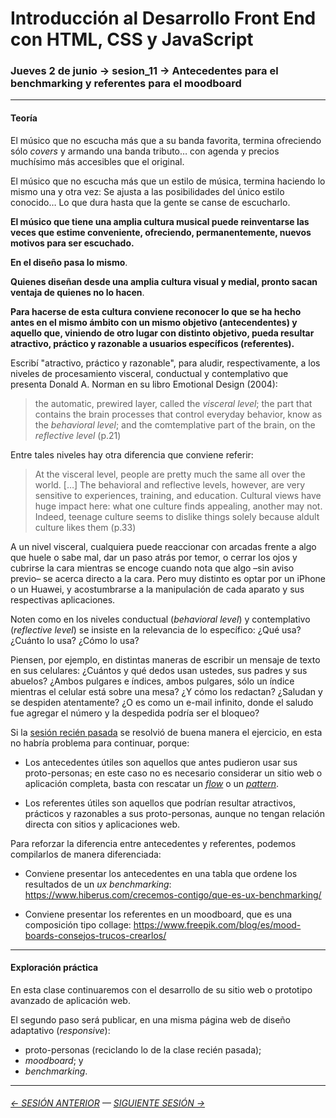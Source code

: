 # Introducción al Desarrollo Front End con HTML, CSS y JavaScript

### Jueves 2 de junio → sesion_11 → Antecedentes para el benchmarking y referentes para el moodboard

- - - - - -

#### Teoría

El músico que no escucha más que a su banda favorita, termina ofreciendo sólo *covers* y armando una banda tributo… con agenda y precios muchísimo más accesibles que el original.

El músico que no escucha más que un estilo de música, termina haciendo lo mismo una y otra vez: Se ajusta a las posibilidades del único estilo conocido… Lo que dura hasta que la gente se canse de escucharlo.

**El músico que tiene una amplia cultura musical puede reinventarse las veces que estime conveniente, ofreciendo, permanentemente, nuevos motivos para ser escuchado.** 

**En el diseño pasa lo mismo**. 

**Quienes diseñan desde una amplia cultura visual y medial, pronto sacan ventaja de quienes no lo hacen**.

**Para hacerse de esta cultura conviene reconocer lo que se ha hecho antes en el mismo ámbito con un mismo objetivo (antecendentes) y aquello que, viniendo de otro lugar con distinto objetivo, pueda resultar atractivo, práctico y razonable a usuarios específicos (referentes).**

Escribí "atractivo, práctico y razonable", para aludir, respectivamente, a los niveles de procesamiento visceral, conductual y contemplativo que presenta Donald A. Norman en su libro Emotional Design (2004): 

> the automatic, prewired layer, called the *visceral level*; the part that contains the brain processes that control everyday behavior, know as the *behavioral level*; and the comtemplative part of the brain, on the *reflective level* (p.21) 

Entre tales niveles hay otra diferencia que conviene referir: 

> At the visceral level, people are pretty much the same all over the world. […] The behavioral and reflective levels, however, are very sensitive to experiences, training, and education. Cultural views have huge impact here: what one culture finds appealing, another may not. Indeed, teenage culture seems to dislike things solely because aldult culture likes them (p.33)

A un nivel visceral, cualquiera puede reaccionar con arcadas frente a algo que huele o sabe mal, dar un paso atrás por temor, o cerrar los ojos y cubrirse la cara mientras se encoge cuando nota que algo –sin aviso previo– se acerca directo a la cara. Pero muy distinto es optar por un iPhone o un Huawei, y acostumbrarse a la manipulación de cada aparato y sus respectivas aplicaciones.

Noten como en los niveles conductual (*behavioral level*) y contemplativo (*reflective level*) se insiste en la relevancia de lo específico: ¿Qué usa? ¿Cuánto lo usa? ¿Cómo lo usa?

Piensen, por ejemplo, en distintas maneras de escribir un mensaje de texto en sus celulares: ¿Cuántos y qué dedos usan ustedes, sus padres y sus abuelos? ¿Ambos pulgares e índices, ambos pulgares, sólo un índice mientras el celular está sobre una mesa? ¿Y cómo los redactan? ¿Saludan y se despiden atentamente? ¿O es como un e-mail infinito, donde el saludo fue agregar el número y la despedida podría ser el bloqueo? 

Si la [sesión recién pasada](https://github.com/profesorfaco/front-end/tree/main/sesion_10) se resolvió de buena manera el ejercicio, en esta no habría problema para continuar, porque:

- Los antecedentes útiles son aquellos que antes pudieron usar sus proto-personas; en este caso no es necesario considerar un sitio web o aplicación completa, basta con rescatar un [*flow*](https://uxarchive.com/) o un [*pattern*](http://ui-patterns.com/patterns). 

- Los referentes útiles son aquellos que podrían resultar atractivos, prácticos y razonables a sus proto-personas, aunque no tengan relación directa con sitios y aplicaciones web.

Para reforzar la diferencia entre antecedentes y referentes, podemos compilarlos de manera diferenciada:

- Conviene presentar los antecedentes en una tabla que ordene los resultados de un *ux benchmarking*: https://www.hiberus.com/crecemos-contigo/que-es-ux-benchmarking/

- Conviene presentar los referentes en un moodboard, que es una composición tipo collage: https://www.freepik.com/blog/es/mood-boards-consejos-trucos-crearlos/

- - - - - - - 

#### Exploración práctica

En esta clase continuaremos con el desarrollo de su sitio web o prototipo avanzado de aplicación web. 

El segundo paso será publicar, en una misma página web de diseño adaptativo (*responsive*): 

- proto-personas (reciclando lo de la clase recién pasada);
- *moodboard*; y
- *benchmarking*.

- - - - - - - 

###### [← SESIÓN ANTERIOR](https://github.com/profesorfaco/front-end/tree/main/sesion_10) — [SIGUIENTE SESIÓN →](https://github.com/profesorfaco/front-end/tree/main/sesion_12)
